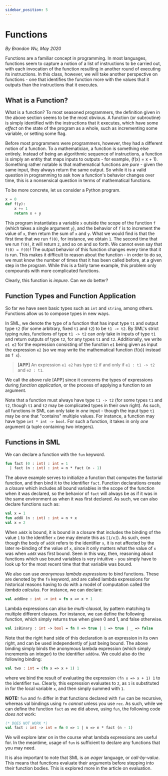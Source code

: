 ```yaml
---
sidebar_position: 5
---
```


# Functions

_By Brandon Wu, May 2020_

Functions are a familiar concept in programming. In most languages, functions seem to capture a notion of a list of instructions to be carried out, with each invocation of the function resulting in another round of executing its instructions. In this class, however, we will take another perspective on functions - one that identifies the function more with the values that it outputs than the instructions that it executes.

## What is a Function?

What is a function? To most seasoned programmers, the definition given in the above section seems to be the most obvious. A function (or subroutine) is simply identified with the instructions that it executes, which have some _effect_ on the state of the program as a whole, such as incrementing some variable, or setting some flag.

Before most programmers were programmers, however, they had a different notion of a function. To a mathematician, a function is something else entirely. Instead of being an algorithmic sequence of instructions, a function is simply an entity that maps inputs to outputs - for example, \(f(x) = x + 1\). Something rather notable is that mathematical functions are _pure_ - given the same input, they always return the same output. So while it is a valid question in programming to ask how a function's behavior changes over time, this is a nonsensical question in terms of mathematical functions.

To be more concrete, let us consider a Python program.

```python
x = 0
def f(y):
    x += 1
    return x + y
```

This program instantiates a variable `x` outside the scope of the function `f` (which takes a single argument `y`), and the behavior of `f` is to increment the value of `x`, then return the sum of `x` and `y`. What we would find is that the first time that we run `f(0)`, for instance, we obtain `1`. The second time that we run `f(0)`, it will return `2`, and so on and so forth. We cannot even say that `f(0) = f(0)`! The output behavior of this function changes every time that it is run. This makes it difficult to reason about the function - in order to do so, we must know the number of times that it has been called before, at a given step in the program. While this is a fairly tame example, this problem only compounds with more complicated functions.

Clearly, this function is _impure_. Can we do better?

## Function Types and Function Application

So far we have seen basic types such as `int` and `string`, among others. Functions allow us to compose types in new ways.

In SML, we denote the type of a function that has input type `t1` and output type `t2` (for some arbitrary, fixed `t1` and `t2`) to be `t1 -> t2`. By SML's strict typing rules, functions of type `t1 -> t2` can _only_ take in inputs of type `t1` and return outputs of type `t2`, for any types `t1` and `t2`. Additionally, we write `e1 e2` for the expression consisting of the function `e1` being given as input the expression `e2` (so we may write the mathematical function \(f(x)\) instead as `f x`).

> **[APP]** An expression `e1 e2` has type `t2` if and only if `e1 : t1 -> t2` and `e2 : t1`.

We call the above rule [APP] since it concerns the types of expressions during _function application_, or the process of applying a function to an argument.

Note that a function must always have type `t1 -> t2` (for some types `t1` and `t2`, though `t1` and `t2` may be complicated types in their own right). As such, all functions in SML can only take in _one_ input - though the input type `t1` may be one that "contains" multiple values. For instance, a function may have type `int * int -> bool`. For such a function, it takes in only _one_ argument (a tuple containing two integers).

## Functions in SML

We can declare a function with the `fun` keyword.

```sml
fun fact (0 : int) : int = 1
  | fact (n : int) : int = n * fact (n - 1)
```

The above example serves to initialize a function that computes the factorial function, and then bind it to the identifier `fact`. Function declarations create a _closure_ which includes all bound variables in the scope of the function when it was declared, so the behavior of `fact` will always be as if it was in the same environment as when it was first declared. As such, we can also declare functions such as:

```sml
val x = 1
fun addX (n : int) : int = n + x
val x = 2
```

When `addX` is bound, it is bound in a closure that includes the binding of the value `1` to the identifier `x` (we may denote this as `[1/x]`). As such, even though the body of `addX` refers to the identifier `x`, it is not affected by the later re-binding of the value of `x`, since it only matters what the value of `x` was when `addX` was first bound. Seen in this way, then, reasoning about functions which use bound variables is very intuitive - you simply have to look up for the most recent time that that variable was bound.

We also can use _anonymous lambda expressions_ to bind functions. These are denoted by the `fn` keyword, and are called lambda expressions for historical reasons having to do with a model of computation called the _lambda calculus_. For instance, we can declare:

```sml
val addOne : int -> int = fn x => x + 1
```

Lambda expressions can also be _multi-clausal_, by pattern matching to multiple different clauses. For instance, we can define the following function, which simply returns true when given 0 and 1, and false otherwise.

```sml
val isBinary : int -> bool = fn 0 => true | 1 => true | _ => false
```

Note that the right hand side of this declaration is an expression in its own right, and can be used independently of just being bound. The above binding simply binds the anonymous lambda expression (which simply increments an integer) to the identifier `addOne`. We could also do the following binding:

```sml
val two : int = (fn x => x + 1) 1
```

where we bind the result of evaluating the expression `(fn x => x + 1) 1` to the identifier `two`. Clearly, this expression evaluates to `2`, as `1` is substituted in for the local variable `x`, and then simply summed with `1`.

**NOTE:** `fun` and `fn` differ in that functions declared with `fun` can be recursive, whereas val bindings using `fn` _cannot_ unless you use `rec`. As such, while we can define the function `fact` as we did above, using `fun`, the following code _does not_ work:

```sml
(* DOES NOT WORK *)
val fact : int -> int = fn 0 => 1 | n => n * fact (n - 1)
```

We will explore later on in the course what lambda expressions are useful for. In the meantime, usage of `fun` is sufficient to declare any functions that you may need.

It is also important to note that SML is an _eager_ language, or _call-by-value_. This means that functions evaluate their arguments before stepping into their function bodies. This is explored more in the article on evaluation.
